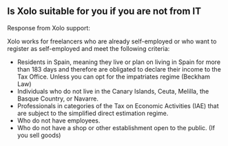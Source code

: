## Is Xolo suitable for you if you are not from IT

Response from Xolo support:

Xolo works for freelancers who are already self-employed or who want to
register as self-employed and meet the following criteria:

- Residents in Spain, meaning they live or plan on living in Spain for more
  than 183 days and therefore are obligated to declare their
  income to the Tax Office. Unless you can opt for the impatriates regime
  (Beckham Law)
- Individuals who do not live in the Canary Islands, Ceuta, Melilla, the
  Basque Country, or Navarre.
- Professionals in categories of the Tax on Economic Activities (IAE) that
  are subject to the simplified direct estimation regime.
- Who do not have employees.
- Who do not have a shop or other establishment open to the public. (If you
  sell goods)
